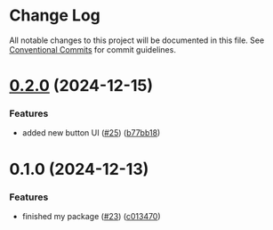 # Change Log

All notable changes to this project will be documented in this file.
See [Conventional Commits](https://conventionalcommits.org) for commit guidelines.

# [0.2.0](https://github.com/devxicans/platform/compare/@1xdev/get-random-number@0.1.0...@1xdev/get-random-number@0.2.0) (2024-12-15)

### Features

- added new button UI ([#25](https://github.com/devxicans/platform/issues/25)) ([b77bb18](https://github.com/devxicans/platform/commit/b77bb18a8d335ce01608f5b47f36b2813c8473b5))

# 0.1.0 (2024-12-13)

### Features

- finished my package ([#23](https://github.com/devxicans/platform/issues/23)) ([c013470](https://github.com/devxicans/platform/commit/c0134704444d5a68431d9d76bc8065167d301fe5))
